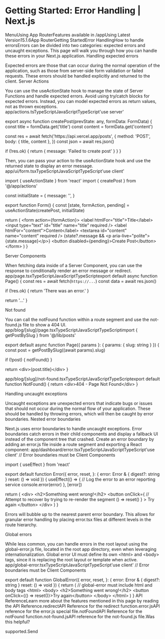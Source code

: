 # Getting Started: Error Handling | Next.js

<p>MenuUsing App RouterFeatures available in /appUsing Latest Version15.1.6App RouterGetting StartedError HandlingHow to handle errorsErrors can be divided into two categories: expected errors and uncaught exceptions. This page will walk you through how you can handle these errors in your Next.js application.
Handling expected errors</p>
<p>Expected errors are those that can occur during the normal operation of the application, such as those from server-side form validation or failed requests. These errors should be handled explicitly and returned to the client.
Server Actions</p>
<p>You can use the useActionState hook to manage the state of Server Functions and handle expected errors. Avoid using try/catch blocks for expected errors. Instead, you can model expected errors as return values, not as thrown exceptions.
app/actions.tsTypeScriptJavaScriptTypeScript'use server'</p>
<p>export async function createPost(prevState: any, formData: FormData) {
const title = formData.get('title')
const content = formData.get('content')</p>
<p>const res = await fetch('https://api.vercel.app/posts', {
method: 'POST',
body: { title, content },
})
const json = await res.json()</p>
<p>if (!res.ok) {
return { message: 'Failed to create post' }
}
}</p>
<p>Then, you can pass your action to the useActionState hook and use the returned state to display an error message.
app/ui/form.tsxTypeScriptJavaScriptTypeScript'use client'</p>
<p>import { useActionState } from 'react'
import { createPost } from '@/app/actions'</p>
<p>const initialState = {
message: '',
}</p>
<p>export function Form() {
const [state, formAction, pending] = useActionState(createPost, initialState)</p>
<p>return (
&lt;form action={formAction}&gt;
&lt;label htmlFor=&quot;title&quot;&gt;Title&lt;/label&gt;
&lt;input type=&quot;text&quot; id=&quot;title&quot; name=&quot;title&quot; required /&gt;
&lt;label htmlFor=&quot;content&quot;&gt;Content&lt;/label&gt;
&lt;textarea id=&quot;content&quot; name=&quot;content&quot; required /&gt;
{state?.message &amp;&amp; &lt;p aria-live=&quot;polite&quot;&gt;{state.message}&lt;/p&gt;}
&lt;button disabled={pending}&gt;Create Post&lt;/button&gt;
&lt;/form&gt;
)
}</p>
<p>Server Components</p>
<p>When fetching data inside of a Server Component, you can use the response to conditionally render an error message or redirect.
app/page.tsxTypeScriptJavaScriptTypeScriptexport default async function Page() {
const res = await fetch(<code>https://...</code>)
const data = await res.json()</p>
<p>if (!res.ok) {
return 'There was an error.'
}</p>
<p>return '...'
}</p>
<p>Not found</p>
<p>You can call the notFound function within a route segment and use the not-found.js file to show a 404 UI.
app/blog/[slug]/page.tsxTypeScriptJavaScriptTypeScriptimport { getPostBySlug } from '@/lib/posts'</p>
<p>export default async function Page({ params }: { params: { slug: string } }) {
const post = getPostBySlug((await params).slug)</p>
<p>if (!post) {
notFound()
}</p>
<p>return &lt;div&gt;{post.title}&lt;/div&gt;
}</p>
<p>app/blog/[slug]/not-found.tsxTypeScriptJavaScriptTypeScriptexport default function NotFound() {
return &lt;div&gt;404 - Page Not Found&lt;/div&gt;
}</p>
<p>Handling uncaught exceptions</p>
<p>Uncaught exceptions are unexpected errors that indicate bugs or issues that should not occur during the normal flow of your application. These should be handled by throwing errors, which will then be caught by error boundaries.
Nested error boundaries</p>
<p>Next.js uses error boundaries to handle uncaught exceptions. Error boundaries catch errors in their child components and display a fallback UI instead of the component tree that crashed.
Create an error boundary by adding an error.js file inside a route segment and exporting a React component:
app/dashboard/error.tsxTypeScriptJavaScriptTypeScript'use client' // Error boundaries must be Client Components</p>
<p>import { useEffect } from 'react'</p>
<p>export default function Error({
error,
reset,
}: {
error: Error &amp; { digest?: string }
reset: () =&gt; void
}) {
useEffect(() =&gt; {
// Log the error to an error reporting service
console.error(error)
}, [error])</p>
<p>return (
&lt;div&gt;
&lt;h2&gt;Something went wrong!&lt;/h2&gt;
&lt;button
onClick={
// Attempt to recover by trying to re-render the segment
() =&gt; reset()
}
&gt;
Try again
&lt;/button&gt;
&lt;/div&gt;
)
}</p>
<p>Errors will bubble up to the nearest parent error boundary. This allows for granular error handling by placing error.tsx files at different levels in the route hierarchy.</p>
<p>Global errors</p>
<p>While less common, you can handle errors in the root layout using the global-error.js file, located in the root app directory, even when leveraging internationalization. Global error UI must define its own &lt;html&gt; and &lt;body&gt; tags, since it is replacing the root layout or template when active.
app/global-error.tsxTypeScriptJavaScriptTypeScript'use client' // Error boundaries must be Client Components</p>
<p>export default function GlobalError({
error,
reset,
}: {
error: Error &amp; { digest?: string }
reset: () =&gt; void
}) {
return (
// global-error must include html and body tags
&lt;html&gt;
&lt;body&gt;
&lt;h2&gt;Something went wrong!&lt;/h2&gt;
&lt;button onClick={() =&gt; reset()}&gt;Try again&lt;/button&gt;
&lt;/body&gt;
&lt;/html&gt;
)
}
API ReferenceLearn more about the features mentioned in this page by reading the API Reference.redirectAPI Reference for the redirect function.error.jsAPI reference for the error.js special file.notFoundAPI Reference for the notFound function.not-found.jsAPI reference for the not-found.js file.Was this helpful?</p>
<p>supported.Send</p>
